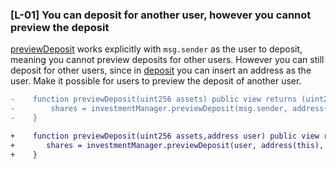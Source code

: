 ### [L-01] You can deposit for another user, however you cannot preview the deposit
[previewDeposit](https://github.com/code-423n4/2023-09-centrifuge/blob/main/src/LiquidityPool.sol#L135-L137) works explicitly with `msg.sender` as the user to deposit, meaning you cannot preview deposits for other users. However you can still deposit for other users, since in [deposit](https://github.com/code-423n4/2023-09-centrifuge/blob/main/src/LiquidityPool.sol#L141-L144) you can insert an address as the user. Make it possible for users to preview the deposit of another user.
```diff
-    function previewDeposit(uint256 assets) public view returns (uint256 shares) {
-        shares = investmentManager.previewDeposit(msg.sender, address(this), assets);
-    }

+    function previewDeposit(uint256 assets,address user) public view returns (uint256 shares) {
+       shares = investmentManager.previewDeposit(user, address(this), assets);
+    }
```
